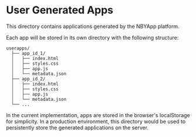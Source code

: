 # User Generated Apps

This directory contains applications generated by the NBYApp platform.

Each app will be stored in its own directory with the following structure:

```
userapps/
  ├── app_id_1/
  │   ├── index.html
  │   ├── styles.css
  │   ├── app.js
  │   └── metadata.json
  ├── app_id_2/
  │   ├── index.html
  │   ├── styles.css
  │   ├── app.js
  │   └── metadata.json
  └── ...
```

In the current implementation, apps are stored in the browser's localStorage for simplicity. In a production environment, this directory would be used to persistently store the generated applications on the server.